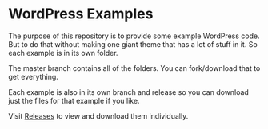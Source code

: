 WordPress Examples
===========
The purpose of this repository is to provide some example WordPress code. But to do that without making one giant theme that has a lot of stuff in it. So each example is in its own folder. 

The master branch contains all of the folders. You can fork/download that to get everything.

Each example is also in its own branch and release so you can download just the files for that example if you like.

Visit [Releases](https://github.com/stein-bmcc/wp-examples/releases) to view and download them individually.

